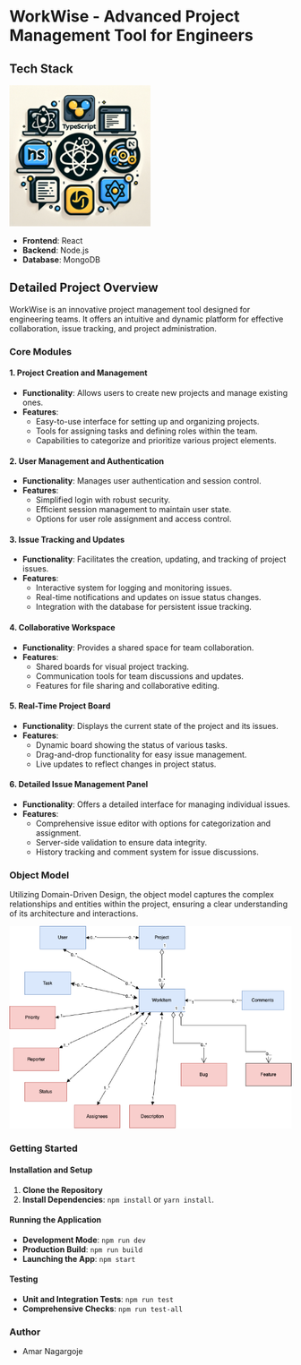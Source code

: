 # WorkWise - Advanced Project Management Tool for Engineers

## Tech Stack

<img src="Workwise_SS/Techstack.png" alt="Workwise Technology Stack" width="50%" />








- **Frontend**: React
- **Backend**: Node.js
- **Database**: MongoDB


## Detailed Project Overview

WorkWise is an innovative project management tool designed for engineering teams. It offers an intuitive and dynamic platform for effective collaboration, issue tracking, and project administration.

### Core Modules

#### 1. Project Creation and Management
- **Functionality**: Allows users to create new projects and manage existing ones.
- **Features**:
  - Easy-to-use interface for setting up and organizing projects.
  - Tools for assigning tasks and defining roles within the team.
  - Capabilities to categorize and prioritize various project elements.

#### 2. User Management and Authentication
- **Functionality**: Manages user authentication and session control.
- **Features**:
  - Simplified login with robust security.
  - Efficient session management to maintain user state.
  - Options for user role assignment and access control.

#### 3. Issue Tracking and Updates
- **Functionality**: Facilitates the creation, updating, and tracking of project issues.
- **Features**:
  - Interactive system for logging and monitoring issues.
  - Real-time notifications and updates on issue status changes.
  - Integration with the database for persistent issue tracking.

#### 4. Collaborative Workspace
- **Functionality**: Provides a shared space for team collaboration.
- **Features**:
  - Shared boards for visual project tracking.
  - Communication tools for team discussions and updates.
  - Features for file sharing and collaborative editing.

#### 5. Real-Time Project Board
- **Functionality**: Displays the current state of the project and its issues.
- **Features**:
  - Dynamic board showing the status of various tasks.
  - Drag-and-drop functionality for easy issue management.
  - Live updates to reflect changes in project status.

#### 6. Detailed Issue Management Panel
- **Functionality**: Offers a detailed interface for managing individual issues.
- **Features**:
  - Comprehensive issue editor with options for categorization and assignment.
  - Server-side validation to ensure data integrity.
  - History tracking and comment system for issue discussions.

### Object Model
Utilizing Domain-Driven Design, the object model captures the complex relationships and entities within the project, ensuring a clear understanding of its architecture and interactions.

<img src="./WorkWiseObjectModel.png">

### Getting Started

#### Installation and Setup
1. **Clone the Repository**
2. **Install Dependencies**: `npm install` or `yarn install`.

#### Running the Application
- **Development Mode**: `npm run dev`
- **Production Build**: `npm run build`
- **Launching the App**: `npm start`

#### Testing
- **Unit and Integration Tests**: `npm run test`
- **Comprehensive Checks**: `npm run test-all`

### Author
- Amar Nagargoje

